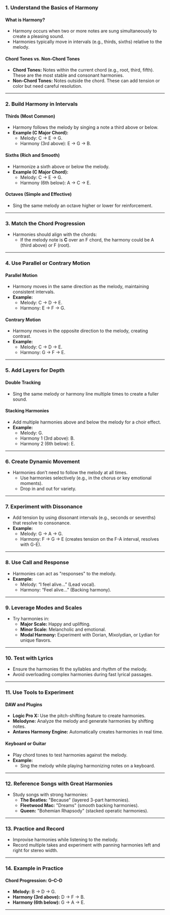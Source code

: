 ### **1. Understand the Basics of Harmony**

#### **What is Harmony?**

- Harmony occurs when two or more notes are sung simultaneously to create a pleasing sound.
- Harmonies typically move in intervals (e.g., thirds, sixths) relative to the melody.

#### **Chord Tones vs. Non-Chord Tones**

- **Chord Tones:** Notes within the current chord (e.g., root, third, fifth). These are the most stable and consonant harmonies.
- **Non-Chord Tones:** Notes outside the chord. These can add tension or color but need careful resolution.

---

### **2. Build Harmony in Intervals**

#### **Thirds (Most Common)**

- Harmony follows the melody by singing a note a third above or below.
- **Example (C Major Chord):**
    - Melody: C → E → G.
    - Harmony (3rd above): E → G → B.

#### **Sixths (Rich and Smooth)**

- Harmonize a sixth above or below the melody.
- **Example (C Major Chord):**
    - Melody: C → E → G.
    - Harmony (6th below): A → C → E.

#### **Octaves (Simple and Effective)**

- Sing the same melody an octave higher or lower for reinforcement.

---

### **3. Match the Chord Progression**

- Harmonies should align with the chords:
    - If the melody note is **C** over an F chord, the harmony could be A (third above) or F (root).

---

### **4. Use Parallel or Contrary Motion**

#### **Parallel Motion**

- Harmony moves in the same direction as the melody, maintaining consistent intervals.
- **Example:**
    - Melody: C → D → E.
    - Harmony: E → F → G.

#### **Contrary Motion**

- Harmony moves in the opposite direction to the melody, creating contrast.
- **Example:**
    - Melody: C → D → E.
    - Harmony: G → F → E.

---

### **5. Add Layers for Depth**

#### **Double Tracking**

- Sing the same melody or harmony line multiple times to create a fuller sound.

#### **Stacking Harmonies**

- Add multiple harmonies above and below the melody for a choir effect.
- **Example:**
    - Melody: G.
    - Harmony 1 (3rd above): B.
    - Harmony 2 (6th below): E.

---

### **6. Create Dynamic Movement**

- Harmonies don’t need to follow the melody at all times.
    - Use harmonies selectively (e.g., in the chorus or key emotional moments).
    - Drop in and out for variety.

---

### **7. Experiment with Dissonance**

- Add tension by using dissonant intervals (e.g., seconds or sevenths) that resolve to consonance.
- **Example:**
    - Melody: G → A → G.
    - Harmony: F → G → E (creates tension on the F-A interval, resolves with G-E).

---

### **8. Use Call and Response**

- Harmonies can act as "responses" to the melody.
- **Example:**
    - Melody: “I feel alive...” (Lead vocal).
    - Harmony: “Feel alive...” (Backing harmony).

---

### **9. Leverage Modes and Scales**

- Try harmonies in:
    - **Major Scale:** Happy and uplifting.
    - **Minor Scale:** Melancholic and emotional.
    - **Modal Harmony:** Experiment with Dorian, Mixolydian, or Lydian for unique flavors.

---

### **10. Test with Lyrics**

- Ensure the harmonies fit the syllables and rhythm of the melody.
- Avoid overloading complex harmonies during fast lyrical passages.

---

### **11. Use Tools to Experiment**

#### **DAW and Plugins**

- **Logic Pro X:** Use the pitch-shifting feature to create harmonies.
- **Melodyne:** Analyze the melody and generate harmonies by shifting notes.
- **Antares Harmony Engine:** Automatically creates harmonies in real time.

#### **Keyboard or Guitar**

- Play chord tones to test harmonies against the melody.
- **Example:**
    - Sing the melody while playing harmonizing notes on a keyboard.

---

### **12. Reference Songs with Great Harmonies**

- Study songs with strong harmonies:
    - **The Beatles:** "Because" (layered 3-part harmonies).
    - **Fleetwood Mac:** "Dreams" (smooth backing harmonies).
    - **Queen:** "Bohemian Rhapsody" (stacked operatic harmonies).

---

### **13. Practice and Record**

- Improvise harmonies while listening to the melody.
- Record multiple takes and experiment with panning harmonies left and right for stereo width.

---

### **14. Example in Practice**

#### Chord Progression: G–C–D

- **Melody:** B → D → G.
- **Harmony (3rd above):** D → F → B.
- **Harmony (6th below):** G → A → E.

---
